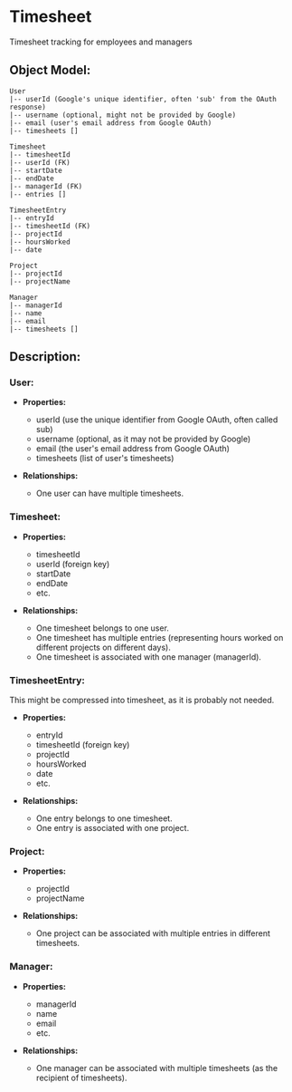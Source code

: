 # Timesheet
Timesheet tracking for employees and managers


## Object Model:

```text
User
|-- userId (Google's unique identifier, often 'sub' from the OAuth response)
|-- username (optional, might not be provided by Google)
|-- email (user's email address from Google OAuth)
|-- timesheets []

Timesheet
|-- timesheetId
|-- userId (FK)
|-- startDate
|-- endDate
|-- managerId (FK)
|-- entries []

TimesheetEntry
|-- entryId
|-- timesheetId (FK)
|-- projectId
|-- hoursWorked
|-- date

Project
|-- projectId
|-- projectName

Manager
|-- managerId
|-- name
|-- email
|-- timesheets []
```

## Description:

### User:
- **Properties:** 
    - userId (use the unique identifier from Google OAuth, often called sub)
    - username (optional, as it may not be provided by Google)
    - email (the user's email address from Google OAuth)
    - timesheets (list of user's timesheets)

- **Relationships:**
    - One user can have multiple timesheets.

### Timesheet:
- **Properties:** 
    - timesheetId
    - userId (foreign key)
    - startDate
    - endDate
    - etc.

- **Relationships:**
    - One timesheet belongs to one user.
    - One timesheet has multiple entries (representing hours worked on different projects on different days).
    - One timesheet is associated with one manager (managerId).

### TimesheetEntry:
This might be compressed into timesheet, as it is probably not needed.
- **Properties:**
    - entryId
    - timesheetId (foreign key)
    - projectId
    - hoursWorked
    - date
    - etc.

- **Relationships:**
    - One entry belongs to one timesheet.
    - One entry is associated with one project.  

### Project:
- **Properties:**
    - projectId
    - projectName

- **Relationships:**
    - One project can be associated with multiple entries in different timesheets.

### Manager:
- **Properties:**
    - managerId
    - name
    - email
    - etc.

- **Relationships:**
    - One manager can be associated with multiple timesheets (as the recipient of timesheets).

